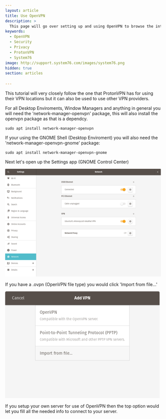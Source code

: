 ```yaml
---
layout: article
title: Use OpenVPN 
description: >
  This page will go over setting up and using OpenVPN to browse the internet more securely in places like airports, cafe shops and more.
keywords:
  - OpenVPN
  - Security
  - Privacy
  - ProtonVPN
  - System76
image: http://support.system76.com/images/system76.png
hidden: true
section: articles

---
```


This tutorial will very closely follow the one that ProtonVPN has for using their VPN locations but it can also be used to use other VPN providers.

For all Desktop Enviroments, Window Managers and anything in general you will need the 'network-manager-openvpn' package, this will also install the openvpn package as that is a dependcy.

```
sudo apt install network-manager-openvpn
```

If your using the GNOME Shell (Desktop Enviroment) you will also need the 'network-manager-openvpn-gnome' package:

```
sudo apt install network-manager-openvpn-gnome
```

Next let's open up the Settings app (GNOME Control Center)

![GNOME-Control-Center](/images/use-openvpn/GNOME-Control-Center.png)


If you have a .ovpn (OpenVPN file type) you would click 'Import from file...'

![VPN-Dialog](/images/use-openvpn/VPN-Dialog.png)

If you setup your own server for use of OpenVPN then the top option would let you fill all the needed info to connect to your server.
